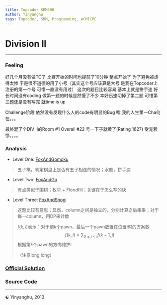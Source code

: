 ```yaml
---
title: Topcoder SRM590
author: Yinyanghu
tags: Topcoder, SRM, Programming, ACMICPC
---
```


# Division II

-----

### Feeling

好几个月没有做TC了 比赛开始的时间也提前了10分钟 整点开始了 为了避免被虐得太惨 于是很不道德的用了小号（其实这个号应该算是大号 是我在Topcoder上注册的第一个号 可惜一直没有用过） 这次的题目比较容易 基本上就是拼手速 好长时间没有coding 做第一题的时候显然慢了不少 幸好迅速切掉了第二题 可惜第三题还是没有写完 就time is up

Challenge阶段 依然没有发现什么人的code有明显的Bug 唉 我的人生第一Cha何在。。。

最终混了个DIV II的Room \#1 Overall \#22  号一下子就黄了(Rating 1627) 受宠若惊。。。。

### Analysis

* Level One: [FoxAndGomoku](http://community.topcoder.com/stat?c=problem_statement&pm=12744&rd=15702)

> 五子棋，判定棋盘上是否有五子相连的情况；水题，拼手速

* Level Two: [FoxAndGo](http://community.topcoder.com/stat?c=problem_statement&pm=12743&rd=15702)

> 有点类似于围棋；枚举 + Floodfill；关键在于怎么写的快

* Level Three: [FoxAndShogi](http://community.topcoder.com/stat?c=problem_statement&pm=12745&rd=15702)

> 这题比较有意思；显然，column之间是独立的，分别计算之后相乘；对于每一column，用DP来计数
>
> $f(k, i)$表示：对于前$k$个pawn，最后一个pawn放置在位置$i$时的方案数
> $$f(k, i) = \sum_{0 \leq j < i}f(k - 1, j)$$
> 根据第$k$个pawn的方向维护$i$
>
> （注意long long）

### [Official Solution](http://apps.topcoder.com/wiki/display/tc/SRM+590)

### Source Code

<script src="https://gist.github.com/yinyanghu/6484108.js"></script>

-----

☯ Yinyanghu, 2013
